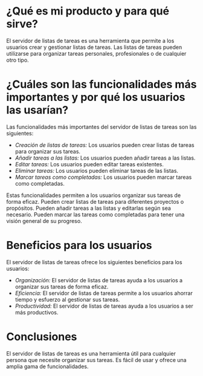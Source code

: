 # ¿Qué es mi producto y para qué sirve?

El servidor de listas de tareas es una herramienta que permite a los usuarios crear y gestionar listas de tareas. Las listas de tareas pueden utilizarse para organizar tareas personales, profesionales o de cualquier otro tipo.

# ¿Cuáles son las funcionalidades más importantes y por qué los usuarios las usarían?

Las funcionalidades más importantes del servidor de listas de tareas son las siguientes:

* *Creación de listas de tareas:* Los usuarios pueden crear listas de tareas para organizar sus tareas.
* *Añadir tareas a las listas:* Los usuarios pueden añadir tareas a las listas.
* *Editar tareas:* Los usuarios pueden editar tareas existentes.
* *Eliminar tareas:* Los usuarios pueden eliminar tareas de las listas.
* *Marcar tareas como completadas:* Los usuarios pueden marcar tareas como completadas.

Estas funcionalidades permiten a los usuarios organizar sus tareas de forma eficaz. Pueden crear listas de tareas para diferentes proyectos o propósitos. Pueden añadir tareas a las listas y editarlas según sea necesario. Pueden marcar las tareas como completadas para tener una visión general de su progreso.

# Beneficios para los usuarios

El servidor de listas de tareas ofrece los siguientes beneficios para los usuarios:

* *Organización:* El servidor de listas de tareas ayuda a los usuarios a organizar sus tareas de forma eficaz.
* *Eficiencia:* El servidor de listas de tareas permite a los usuarios ahorrar tiempo y esfuerzo al gestionar sus tareas.
* *Productividad:* El servidor de listas de tareas ayuda a los usuarios a ser más productivos.

# Conclusiones

El servidor de listas de tareas es una herramienta útil para cualquier persona que necesite organizar sus tareas. Es fácil de usar y ofrece una amplia gama de funcionalidades.